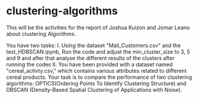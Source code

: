 # clustering-algorithms
This will be the activities for the report of Joshua Kuizon and Jomar Leano about clustering Algorithms.

You have two tasks:
I.    Using the dataset "Mall_Customers.csv" and the test_HDBSCAN.ipynb, Run the code and adjust the min_cluster_size to 3, 5 and 9 and after
      that analyse the different results of the clusters after running the codes
II.   You have been provided with a dataset named "cereal_activty.csv," which contains various attributes related to different cereal products.
      Your task is to compare the performance of two clustering algorithms: OPTICS(Ordering Points To Identify Clustering Structure) and DBSCAN 
      (Density-Based Spatial Clustering of Applications with Noise).
